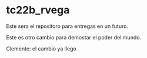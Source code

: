 # tc22b_rvega

Este sera el repositoro para entregas en un futuro.

Este es otro cambio para demostar el poder del mundo.


Clemente: el cambio ya llego 
